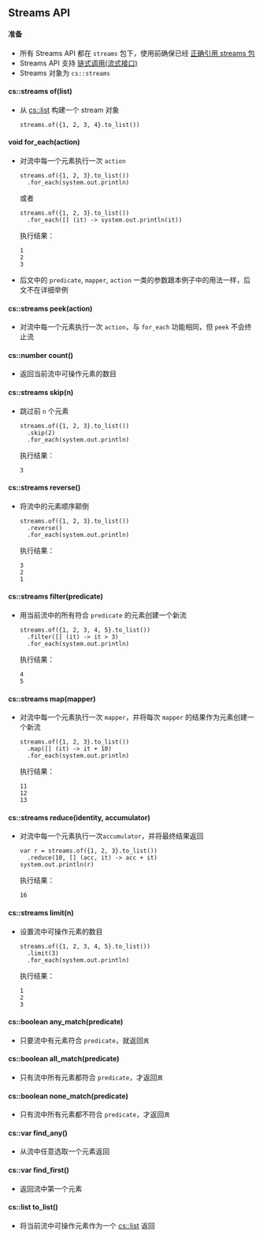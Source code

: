 ## Streams API

#### 准备

* 所有 Streams API 都在 `streams` 包下，使用前确保已经 [正确引用 streams 包](grammar-package.md)
* Streams API 支持 [链式调用\(流式接口\)](https://en.wikipedia.org/wiki/Fluent_interface)
* Streams 对象为 `cs::streams`

#### cs::streams of\(list\)

* 从 [cs::list](api-list.md) 构建一个 stream 对象
  ```
  streams.of({1, 2, 3, 4}.to_list())
  ```

#### void for\_each\(action\)

* 对流中每一个元素执行一次 `action`
  ```
  streams.of({1, 2, 3}.to_list())
    .for_each(system.out.println)
  ```

  或者
  ```
  streams.of({1, 2, 3}.to_list())
    .for_each([] (it) -> system.out.println(it))
  ```

  执行结果：
  ```
  1
  2
  3
  ```
* 后文中的 `predicate`, `mapper`, `action` 一类的参数跟本例子中的用法一样，后文不在详细举例

#### cs::streams peek\(action\)

* 对流中每一个元素执行一次 `action`，与 `for_each` 功能相同，但 `peek` 不会终止流

#### cs::number count\(\)

* 返回当前流中可操作元素的数目

#### cs::streams skip\(n\)

* 跳过前 `n` 个元素
  ```
  streams.of({1, 2, 3}.to_list())
    .skip(2)
    .for_each(system.out.println)
  ```

  执行结果：
  ```
  3
  ```

#### cs::streams reverse\(\)

* 将流中的元素顺序颠倒
  ```
  streams.of({1, 2, 3}.to_list())
    .reverse()
    .for_each(system.out.println)
  ```

  执行结果：
  ```
  3
  2
  1
  ```

#### cs::streams filter\(predicate\)

* 用当前流中的所有符合 `predicate` 的元素创建一个新流
  ```
  streams.of({1, 2, 3, 4, 5}.to_list())
    .filter([] (it) -> it > 3)
    .for_each(system.out.println)
  ```

  执行结果：
  ```
  4
  5
  ```

#### cs::streams map\(mapper\)

* 对流中每一个元素执行一次 `mapper`，并将每次 `mapper` 的结果作为元素创建一个新流
  ```
  streams.of({1, 2, 3}.to_list())
    .map([] (it) -> it + 10)
    .for_each(system.out.println)
  ```

  执行结果：
  ```
  11
  12
  13
  ```

#### cs::streams reduce\(identity, accumulator\)

* 对流中每一个元素执行一次`accumulator`，并将最终结果返回

  ```
  var r = streams.of({1, 2, 3}.to_list())
    .reduce(10, [] (acc, it) -> acc + it)
  system.out.println(r)
  ```

  执行结果：
  ```
  16
  ```

#### cs::streams limit\(n\)

* 设置流中可操作元素的数目
  ```
  streams.of({1, 2, 3, 4, 5}.to_list())
    .limit(3)
    .for_each(system.out.println)
  ```

  执行结果：
  ```
  1
  2
  3
  ```

#### cs::boolean any\_match\(predicate\)

* 只要流中有元素符合 `predicate`，就返回`真`

#### cs::boolean all\_match\(predicate\)

* 只有流中所有元素都符合 `predicate`，才返回`真`

#### cs::boolean none\_match\(predicate\)

* 只有流中所有元素都不符合 `predicate`，才返回`真`

#### cs::var find\_any\(\)

* 从流中任意选取一个元素返回

#### cs::var find\_first\(\)

* 返回流中第一个元素

#### cs::list to\_list\(\)

* 将当前流中可操作元素作为一个 [cs::list](api-list.md) 返回



